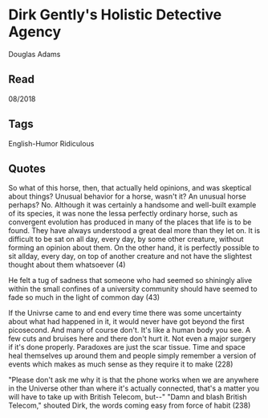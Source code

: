 # Dirk Gently's Holistic Detective Agency
Douglas Adams

## Read
08/2018

## Tags
English-Humor Ridiculous

## Quotes

So what of this horse, then, that actually held opinions, and was skeptical about things? Unusual behavior for a horse, wasn't it? An unusual horse perhaps? No. Although it was certainly a handsome and well-built example of its species, it was none the lessa  perfectly ordinary horse, such as convergent evolution has produced in many of the places that life is to be found. They have always understood a great deal more than they let on. It is difficult to be sat on all day, every day, by some other creature, without forming an opinion about them. On the other hand, it is perfectly possible to sit allday, every day, on top of another creature and not have the slightest thought about them whatsoever (4)

He felt a tug of sadness that someone who had seemed so shiningly alive within the small confines of a university community should have seemed to fade so much in the light of common day (43)

If the Univrse came to and end every time there was some uncertainty about what had happened in it, it would never have got beyond the first picosecond. And many of course don't. It's like a human body you see. A few cuts and bruises here and there don't hurt it. Not even a major surgery if it's done properly. Paradoxes are just the scar tissue. Time and space heal themselves up around them and people simply remember a version of events which makes as much sense as they require it to make (228)

"Please don't ask me why it is that the phone works when we are anywhere in the Universe other than where it's actually connected, that's a matter you will have to take up with British Telecom, but--" "Damn and blash British Telecom," shouted Dirk, the words coming easy from force of habit (238)
